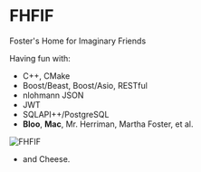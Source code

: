 # FHFIF
Foster's Home for Imaginary Friends

Having fun with:
* C++, CMake
* Boost/Beast, Boost/Asio, RESTful
* nlohmann JSON
* JWT
* SQLAPI++/PostgreSQL
* **Bloo**, **Mac**, Mr. Herriman, Martha Foster, et al.

![FHFIF](https://static.wikia.nocookie.net/fhif/images/d/da/Cheese0.png "FHFIF")

* and Cheese.
